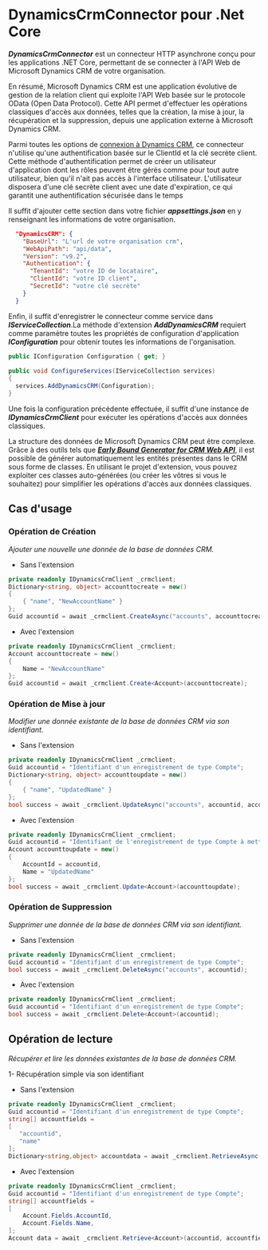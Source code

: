# DynamicsCrmConnector pour .Net Core

***DynamicsCrmConnector*** est un connecteur HTTP asynchrone conçu pour les applications .NET Core, permettant de se connecter à l'API Web de Microsoft Dynamics CRM de votre organisation.
 
En résumé, Microsoft Dynamics CRM est une application évolutive de gestion de la relation client qui exploite l'API Web basée sur le protocole OData (Open Data Protocol). Cette API permet d'effectuer les opérations classiques d'accès aux données, telles que la création, la mise à jour, la récupération et la suppression, depuis une application externe à Microsoft Dynamics CRM.

Parmi toutes les options de [connexion à Dynamics CRM](https://learn.microsoft.com/fr-fr/power-apps/developer/data-platform/xrm-tooling/use-connection-strings-xrm-tooling-connect), ce connecteur n'utilise qu'une authentification basée sur le ClientId et la clé secrète client. Cette méthode d'authentification permet de créer un utilisateur d'application dont les rôles peuvent être gérés comme pour tout autre utilisateur, bien qu'il n'ait pas accès à l'interface utilisateur. L'utilisateur disposera d'une clé secrète client avec une date d'expiration, ce qui garantit une authentification sécurisée dans le temps
 
Il suffit d'ajouter cette section dans votre fichier ***appsettings.json*** en y renseignant les informations de votre organisation.
 
```json
  "DynamicsCRM": {
    "BaseUrl": "L'url de votre organisation crm",
    "WebApiPath": "api/data",
    "Version": "v9.2",
    "Authentication": {
      "TenantId": "votre ID de locataire",
      "ClientId": "votre ID client",
      "SecretId": "votre clé secrète"
    }
  }
```
 
Enfin, il suffit d'enregistrer le connecteur comme service dans ***IServiceCollection***.La méthode d'extension ***AddDynamicsCRM*** requiert comme paramètre toutes les propriétés de configuration d'application ***IConfiguration*** pour obtenir toutes les informations de l'organisation.
 
```cs
public IConfiguration Configuration { get; }
 
public void ConfigureServices(IServiceCollection services)
{
  services.AddDynamicsCRM(Configuration);
}
```
Une fois la configuration précédente effectuée, il suffit d'une instance de ***IDynamicsCrmClient*** pour exécuter les opérations d'accès aux données classiques.

La structure des données de Microsoft Dynamics CRM peut être complexe. Grâce à des outils tels que [***Early Bound Generator for CRM Web API***](https://www.xrmtoolbox.com/plugins/crm.webApi.earlyBoundGenerator/), il est possible de générer automatiquement les entités présentes dans le CRM sous forme de classes. En utilisant le projet d'extension, vous pouvez exploiter ces classes auto-générées (ou créer les vôtres si vous le souhaitez) pour simplifier les opérations d'accès aux données classiques.

## Cas d'usage
### Opération de Création
*Ajouter une nouvelle une donnée de la base de données CRM.*

* Sans l'extension

```cs
private readonly IDynamicsCrmClient _crmclient;
Dictionary<string, object> accounttocreate = new()
{
    { "name", "NewAccountName" }
};
Guid accountid = await _crmclient.CreateAsync("accounts", accounttocreate);
```
 
* Avec l'extension

```cs
private readonly IDynamicsCrmClient _crmclient;
Account accounttocreate = new()
{
    Name = "NewAccountName"
};
Guid accountid = await _crmclient.Create<Account>(accounttocreate);
```
### Opération de Mise à jour

*Modifier une donnée existante de la base de données CRM via son identifiant.*

* Sans l'extension

```cs
private readonly IDynamicsCrmClient _crmclient;
Guid accountid = "Identifiant d'un enregistrement de type Compte";
Dictionary<string, object> accounttoupdate = new()
{
    { "name", "UpdatedName" }
};
bool success = await _crmclient.UpdateAsync("accounts", accountid, accounttoupdate);
```

* Avec l'extension

```cs
private readonly IDynamicsCrmClient _crmclient;
Guid accountid = "Identifiant de l'enregistrement de type Compte à mettre à jour";
Account accounttoupdate = new()
{
    AccountId = accountid,
    Name = "UpdatedName"
};
bool success = await _crmclient.Update<Account>(accounttoupdate);
```

### Opération de Suppression
*Supprimer une donnée de la base de données CRM via son identifiant.*
* Sans l'extension
```cs
private readonly IDynamicsCrmClient _crmclient;
Guid accountid = "Identifiant d'un enregistrement de type Compte"; 
bool success = await _crmclient.DeleteAsync("accounts", accountid);
``` 
* Avec l'extension
```cs
private readonly IDynamicsCrmClient _crmclient;
Guid accountid = "Identifiant d'un enregistrement de type Compte";
bool success = await _crmclient.Delete<Account>(accountid);
```

## Opération de lecture
*Récupérer et lire les données existantes de la base de données CRM.*

1- Récupération simple via son identifiant
* Sans l'extension
 ```cs
private readonly IDynamicsCrmClient _crmclient;
Guid accountid = "Identifiant d'un enregistrement de type Compte";
string[] accountfields =
[
	"accountid",
	"name"
];
Dictionary<string,object> accountdata = await _crmclient.RetrieveAsync("accounts", accountid, accountfields);
```
* Avec l'extension
```cs
private readonly IDynamicsCrmClient _crmclient;
Guid accountid = "Identifiant d'un enregistrement de type Compte";
string[] accountfields =
[
	Account.Fields.AccountId,
	Account.Fields.Name,
];
Account data = await _crmclient.Retrieve<Account>(accountid, accountfields);
```

